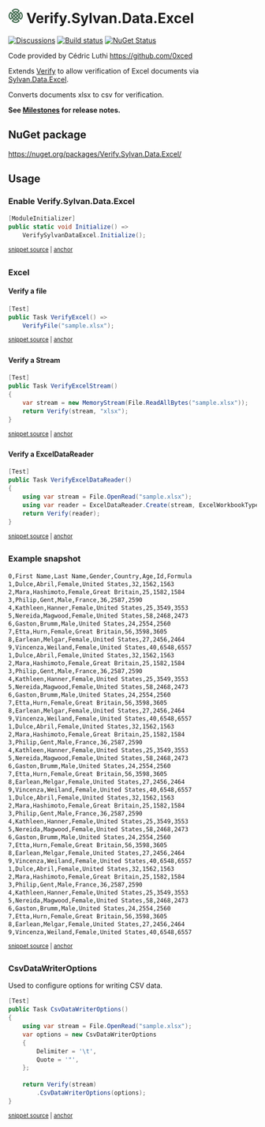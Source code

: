 # <img src="/src/icon.png" height="30px"> Verify.Sylvan.Data.Excel

[![Discussions](https://img.shields.io/badge/Verify-Discussions-yellow?svg=true&label=)](https://github.com/orgs/VerifyTests/discussions)
[![Build status](https://ci.appveyor.com/api/projects/status/q1eqcnbptyjl24hp?svg=true)](https://ci.appveyor.com/project/SimonCropp/verify-sylvan-data-excel)
[![NuGet Status](https://img.shields.io/nuget/v/Verify.Sylvan.Data.Excel.svg)](https://www.nuget.org/packages/Verify.Sylvan.Data.Excel/)

Code provided by Cédric Luthi https://github.com/0xced

Extends [Verify](https://github.com/VerifyTests/Verify) to allow verification of Excel documents via [Sylvan.Data.Excel](https://github.com/MarkPflug/Sylvan.Data.Excel/).

Converts documents xlsx to csv for verification.

**See [Milestones](../../milestones?state=closed) for release notes.**


## NuGet package

https://nuget.org/packages/Verify.Sylvan.Data.Excel/


## Usage


### Enable Verify.Sylvan.Data.Excel

<!-- snippet: enable -->
<a id='snippet-enable'></a>
```cs
[ModuleInitializer]
public static void Initialize() =>
    VerifySylvanDataExcel.Initialize();
```
<sup><a href='/src/Tests/ModuleInitializer.cs#L3-L9' title='Snippet source file'>snippet source</a> | <a href='#snippet-enable' title='Start of snippet'>anchor</a></sup>
<!-- endSnippet -->


### Excel


#### Verify a file

<!-- snippet: VerifyExcel -->
<a id='snippet-VerifyExcel'></a>
```cs
[Test]
public Task VerifyExcel() =>
    VerifyFile("sample.xlsx");
```
<sup><a href='/src/Tests/Samples.cs#L8-L14' title='Snippet source file'>snippet source</a> | <a href='#snippet-VerifyExcel' title='Start of snippet'>anchor</a></sup>
<!-- endSnippet -->


#### Verify a Stream

<!-- snippet: VerifyExcelStream -->
<a id='snippet-VerifyExcelStream'></a>
```cs
[Test]
public Task VerifyExcelStream()
{
    var stream = new MemoryStream(File.ReadAllBytes("sample.xlsx"));
    return Verify(stream, "xlsx");
}
```
<sup><a href='/src/Tests/Samples.cs#L32-L41' title='Snippet source file'>snippet source</a> | <a href='#snippet-VerifyExcelStream' title='Start of snippet'>anchor</a></sup>
<!-- endSnippet -->


#### Verify a ExcelDataReader

<!-- snippet: ExcelDataReader -->
<a id='snippet-ExcelDataReader'></a>
```cs
[Test]
public Task VerifyExcelDataReader()
{
    using var stream = File.OpenRead("sample.xlsx");
    using var reader = ExcelDataReader.Create(stream, ExcelWorkbookType.ExcelXml);
    return Verify(reader);
}
```
<sup><a href='/src/Tests/Samples.cs#L20-L30' title='Snippet source file'>snippet source</a> | <a href='#snippet-ExcelDataReader' title='Start of snippet'>anchor</a></sup>
<!-- endSnippet -->


### Example snapshot

<!-- snippet: Samples.VerifyExcel.verified.csv -->
<a id='snippet-Samples.VerifyExcel.verified.csv'></a>
```csv
0,First Name,Last Name,Gender,Country,Age,Id,Formula
1,Dulce,Abril,Female,United States,32,1562,1563
2,Mara,Hashimoto,Female,Great Britain,25,1582,1584
3,Philip,Gent,Male,France,36,2587,2590
4,Kathleen,Hanner,Female,United States,25,3549,3553
5,Nereida,Magwood,Female,United States,58,2468,2473
6,Gaston,Brumm,Male,United States,24,2554,2560
7,Etta,Hurn,Female,Great Britain,56,3598,3605
8,Earlean,Melgar,Female,United States,27,2456,2464
9,Vincenza,Weiland,Female,United States,40,6548,6557
1,Dulce,Abril,Female,United States,32,1562,1563
2,Mara,Hashimoto,Female,Great Britain,25,1582,1584
3,Philip,Gent,Male,France,36,2587,2590
4,Kathleen,Hanner,Female,United States,25,3549,3553
5,Nereida,Magwood,Female,United States,58,2468,2473
6,Gaston,Brumm,Male,United States,24,2554,2560
7,Etta,Hurn,Female,Great Britain,56,3598,3605
8,Earlean,Melgar,Female,United States,27,2456,2464
9,Vincenza,Weiland,Female,United States,40,6548,6557
1,Dulce,Abril,Female,United States,32,1562,1563
2,Mara,Hashimoto,Female,Great Britain,25,1582,1584
3,Philip,Gent,Male,France,36,2587,2590
4,Kathleen,Hanner,Female,United States,25,3549,3553
5,Nereida,Magwood,Female,United States,58,2468,2473
6,Gaston,Brumm,Male,United States,24,2554,2560
7,Etta,Hurn,Female,Great Britain,56,3598,3605
8,Earlean,Melgar,Female,United States,27,2456,2464
9,Vincenza,Weiland,Female,United States,40,6548,6557
1,Dulce,Abril,Female,United States,32,1562,1563
2,Mara,Hashimoto,Female,Great Britain,25,1582,1584
3,Philip,Gent,Male,France,36,2587,2590
4,Kathleen,Hanner,Female,United States,25,3549,3553
5,Nereida,Magwood,Female,United States,58,2468,2473
6,Gaston,Brumm,Male,United States,24,2554,2560
7,Etta,Hurn,Female,Great Britain,56,3598,3605
8,Earlean,Melgar,Female,United States,27,2456,2464
9,Vincenza,Weiland,Female,United States,40,6548,6557
1,Dulce,Abril,Female,United States,32,1562,1563
2,Mara,Hashimoto,Female,Great Britain,25,1582,1584
3,Philip,Gent,Male,France,36,2587,2590
4,Kathleen,Hanner,Female,United States,25,3549,3553
5,Nereida,Magwood,Female,United States,58,2468,2473
6,Gaston,Brumm,Male,United States,24,2554,2560
7,Etta,Hurn,Female,Great Britain,56,3598,3605
8,Earlean,Melgar,Female,United States,27,2456,2464
9,Vincenza,Weiland,Female,United States,40,6548,6557
```
<sup><a href='/src/Tests/Samples.VerifyExcel.verified.csv#L1-L46' title='Snippet source file'>snippet source</a> | <a href='#snippet-Samples.VerifyExcel.verified.csv' title='Start of snippet'>anchor</a></sup>
<!-- endSnippet -->
 

### CsvDataWriterOptions

Used to configure options for writing CSV data.

<!-- snippet: CsvDataWriterOptions -->
<a id='snippet-CsvDataWriterOptions'></a>
```cs
[Test]
public Task CsvDataWriterOptions()
{
    using var stream = File.OpenRead("sample.xlsx");
    var options = new CsvDataWriterOptions
    {
        Delimiter = '\t',
        Quote = '"',
    };

    return Verify(stream)
        .CsvDataWriterOptions(options);
}
```
<sup><a href='/src/Tests/Samples.cs#L43-L59' title='Snippet source file'>snippet source</a> | <a href='#snippet-CsvDataWriterOptions' title='Start of snippet'>anchor</a></sup>
<!-- endSnippet -->
